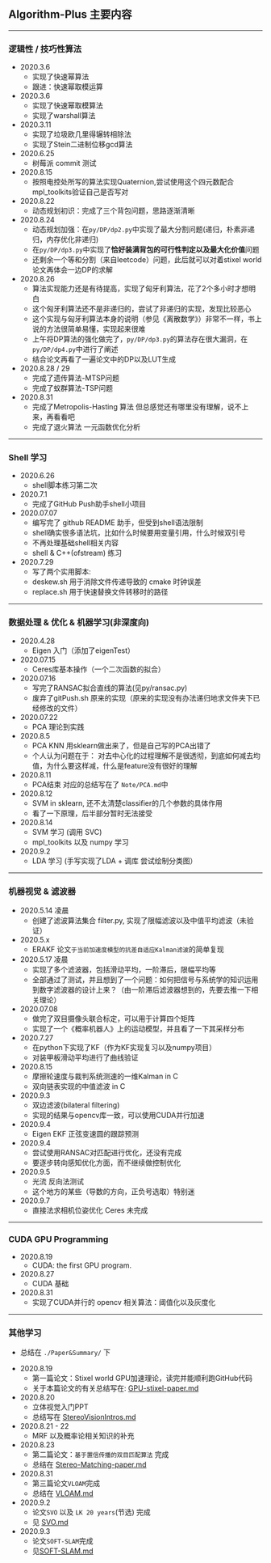 ## Algorithm-Plus 主要内容
---
### 逻辑性 / 技巧性算法
* 2020.3.6
    * 实现了快速幂算法
    * 跟进：快速幂取模运算
* 2020.3.6
    * 实现了快速幂取模算法
    * 实现了warshall算法
* 2020.3.11
    * 实现了垃圾欧几里得辗转相除法
    * 实现了Stein二进制位移gcd算法
* 2020.6.25
    * 树莓派 commit 测试
* 2020.8.15
    * 按照电控处所写的算法实现Quaternion,尝试使用这个四元数配合mpl_toolkits验证自己是否写对
* 2020.8.22
    * 动态规划初识：完成了三个背包问题，思路逐渐清晰
* 2020.8.24
    * 动态规划加强：在`py/DP/dp2.py`中实现了最大分割问题(递归，朴素非递归，内存优化非递归)
    * 在`py/DP/dp3.py`中实现了**恰好装满背包的可行性判定以及最大化价值**问题
    * 还剩余一个等和分割（来自leetcode）问题，此后就可以对着stixel world论文再体会一边DP的求解 
* 2020.8.26
    * 算法实现能力还是有待提高，实现了匈牙利算法，花了2个多小时才想明白
    * 这个匈牙利算法还不是非递归的，尝试了非递归的实现，发现比较恶心
    * 这个实现与匈牙利算法本身的说明（参见《离散数学》）非常不一样，书上说的方法很简单易懂，实现起来很难
    * 上午将DP算法的强化做完了，`py/DP/dp3.py`的算法存在很大漏洞，在`py/DP/dp4.py`中进行了阐述
    * 结合论文再看了一遍论文中的DP以及LUT生成
* 2020.8.28 / 29
    * 完成了遗传算法-MTSP问题
    * 完成了蚁群算法-TSP问题
* 2020.8.31
    * 完成了Metropolis-Hasting 算法 但总感觉还有哪里没有理解，说不上来，再看看吧
    * 完成了退火算法 一元函数优化分析
---
### Shell 学习
* 2020.6.26
    * shell脚本练习第二次
* 2020.7.1
    * 完成了GitHub Push助手shell小项目
* 2020.07.07 
    * 编写完了 github README 助手，但受到shell语法限制
   * shell确实很多语法坑，比如什么时候要用变量引用，什么时候双引号
    * 不再处理基础shell相关内容
    * shell & C++(ofstream) 练习
* 2020.7.29
    * 写了两个实用脚本:
   * deskew.sh 用于消除文件传递导致的 cmake 时钟误差
   * replace.sh 用于快速替换文件转移时的路径
---
### 数据处理 & 优化 & 机器学习(非深度向)
* 2020.4.28
    * Eigen 入门（添加了eigenTest）
* 2020.07.15
    * Ceres库基本操作（一个二次函数的拟合）
* 2020.07.16
    * 写完了RANSAC拟合直线的算法(见py/ransac.py)
    * 废弃了gitPush.sh 原来的实现（原来的实现没有办法递归地求文件夹下已经修改的文件）
* 2020.07.22
    * PCA 理论到实践
* 2020.8.5
    * PCA KNN 用sklearn做出来了，但是自己写的PCA出错了
    * 个人认为问题在于： 对去中心化的过程理解不是很透彻，到底如何减去均值，为什么要这样减，什么是feature没有很好的理解
* 2020.8.11
    * PCA结束 对应的总结写在了 `Note/PCA.md`中
* 2020.8.12
    * SVM in sklearn, 还不太清楚classifier的几个参数的具体作用
    * 看了一下原理，后半部分暂时无法接受
* 2020.8.14
    * SVM 学习 (调用 SVC)
    * mpl_toolkits 以及 numpy 学习
* 2020.9.2
    * LDA 学习 (手写实现了LDA + 调库 尝试绘制分类图）
---
### 机器视觉 & 滤波器
* 2020.5.14 凌晨
    * 创建了滤波算法集合 filter.py, 实现了限幅滤波以及中值平均滤波（未验证）
* 2020.5.x
    * ERAKF 论文`于当前加速度模型的抗差自适应Kalman滤波`的简单复现
* 2020.5.17 凌晨
    * 实现了多个滤波器，包括滑动平均，一阶滞后，限幅平均等
    * 全部通过了测试，并且想到了一个问题：如何把信号与系统学的知识运用到数字滤波器的设计上来？（由一阶滞后滤波器想到的，先要去推一下相关理论）
* 2020.07.08 
    * 做完了双目摄像头联合标定，可以用于计算四个矩阵
    * 实现了一个《概率机器人》上的运动模型，并且看了一下其采样分布
* 2020.7.27
    * 在python下实现了KF（作为KF实现复习以及numpy项目）
    * 对装甲板滑动平均进行了曲线验证
* 2020.8.15
    * 摩擦轮速度与裁判系统测速的一维Kalman in C
    * 双向链表实现的中值滤波 in C
* 2020.9.3
    * 双边滤波(bilateral filtering)
    * 实现的结果与opencv库一致，可以使用CUDA并行加速
* 2020.9.4
    * Eigen EKF 正弦变速圆的跟踪预测
* 2020.9.4
    * 尝试使用RANSAC对匹配进行优化，还没有完成
    * 要逐步转向感知优化方面，而不继续做控制优化
* 2020.9.5
    * 光流 反向法测试
    * 这个地方的某些（导数的方向，正负号选取）特别迷
* 2020.9.7
    * 直接法求相机位姿优化 Ceres 未完成

---
### CUDA GPU Programming
* 2020.8.19
    * CUDA: the first GPU program.
* 2020.8.27
    * CUDA 基础
* 2020.8.31
    * 实现了CUDA并行的 opencv 相关算法：阈值化以及灰度化
---
### 其他学习
- 总结在 `./Paper&Summary/` 下
* 2020.8.19
    * 第一篇论文：Stixel world GPU加速理论，读完并能顺利跑GitHub代码
    * 关于本篇论文的有关总结写在: [GPU-stixel-paper.md](https://github.com/Enigmatisms/Algorithms-Plus/blob/master/Paper%26Summary/Paper/GPU-stixel-paper.md)
* 2020.8.20
    * 立体视觉入门PPT
    * 总结写在 [StereoVisionIntros.md](https://github.com/Enigmatisms/Algorithms-Plus/blob/master/Paper%26Summary/StereoVisionIntros.md)
* 2020.8.21 - 22
    * MRF 以及概率论相关知识的补充
* 2020.8.23
    * 第二篇论文：`基于置信传播的双目匹配算法` 完成
    * 总结在 [Stereo-Matching-paper.md](https://github.com/Enigmatisms/Algorithms-Plus/blob/master/Paper%26Summary/Paper/StereoMatchingpaper.md)
* 2020.8.31
    * 第三篇论文`VLOAM`完成
    * 总结在 [VLOAM.md](https://github.com/Enigmatisms/Algorithms-Plus/blob/master/Paper%26Summary/Paper/VLOAM.md)
* 2020.9.2
    * 论文`SVO` 以及 `LK 20 years`(节选) 完成
    * 见 [SVO.md](https://github.com/Enigmatisms/Algorithms-Plus/blob/master/Paper%26Summary/Paper/SVO.md)
* 2020.9.3
    * 论文`SOFT-SLAM`完成
    * 见[SOFT-SLAM.md](https://github.com/Enigmatisms/Algorithms-Plus/blob/master/Paper%26Summary/Paper/SOFT-SLAM.md)
